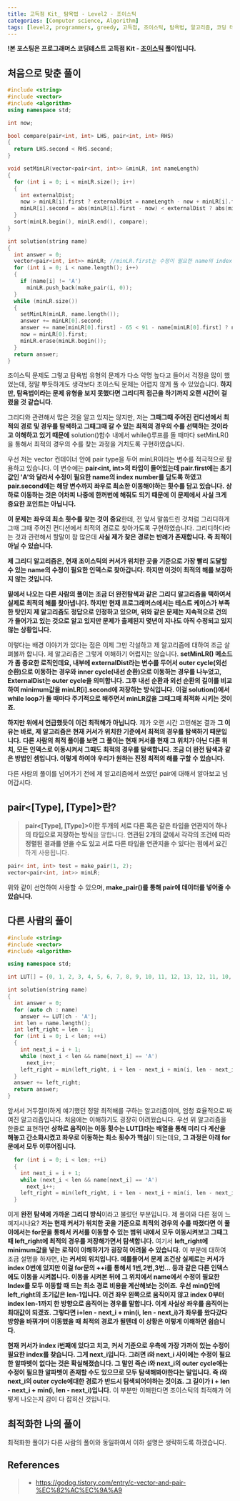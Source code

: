 ```yaml
---
title: 고득점 Kit_ 탐욕법 - Level2 - 조이스틱 
categories: [Computer science, Algorithm]
tags: [level2, programmers, greedy, 고득점, 조이스틱, 탐욕법, 알고리즘, 코딩 테스트, 프로그래머스]
---
```


**!본 포스팅은 프로그래머스 코딩테스트 고득점 Kit - [조이스틱](https://programmers.co.kr/learn/courses/30/lessons/42860) 풀이입니다.**

## 처음으로 맞춘 풀이
``` cpp
#include <string>
#include <vector>
#include <algorithm>
using namespace std;

int now;

bool compare(pair<int, int> LHS, pair<int, int> RHS)
{
  return LHS.second < RHS.second;
}

void setMinLR(vector<pair<int, int>> &minLR, int nameLength)
{
  for (int i = 0; i < minLR.size(); i++)
  {
    int externalDist;
    now > minLR[i].first ? externalDist = nameLength - now + minLR[i].first : externalDist = nameLength - minLR[i].first + now;
    minLR[i].second = abs(minLR[i].first - now) < externalDist ? abs(minLR[i].first - now) : externalDist;
  }
  sort(minLR.begin(), minLR.end(), compare);
}

int solution(string name)
{
  int answer = 0;
  vector<pair<int, int>> minLR; //minLR.first는 수정이 필요한 name의 index, minLR.second는 좌우 최소 이동 횟수를 의미.
  for (int i = 0; i < name.length(); i++)
  {
    if (name[i] != 'A')
      minLR.push_back(make_pair(i, 0));
  }
  while (minLR.size())
  {
    setMinLR(minLR, name.length());
    answer += minLR[0].second;                                                                                               //가장 짧게갈 수 있는 알파벳으로 커서 이동
    answer += name[minLR[0].first] - 65 < 91 - name[minLR[0].first] ? name[minLR[0].first] - 65 : 91 - name[minLR[0].first]; //가장 짧게갈 수 있는 방향을 통해 알파벳 변경
    now = minLR[0].first;
    minLR.erase(minLR.begin());
  }
  return answer;
}
```

조이스틱 문제도 그렇고 탐욕법 유형의 문제가 다소 악명 높다고 들어서 걱정을 많이 했었는데, 정말 뿌듯하게도 생각보다 조이스틱 문제는 어렵지 않게 풀 수 있었습니다. **하지만, 탐욕법이라는 문제 유형을 보지 못했다면 그리디적 접근을 하기까지 오랜 시간이 걸렸을 것 같습니다.**

그리디와 관련해서 많은 것을 알고 있지는 않지만, 저는 **그때그때 주어진 컨디션에서 최적의 경로 및 경우를 탐색하고 그때그때 갈 수 있는 최적의 경우의 수를 선택하는 것이라고 이해하고 있기 때문에** solution()함수 내에서 while()루프를 돌 때마다 setMinLR()을 통해서 최적의 경우의 수를 찾는 과정을 거치도록 구현하였습니다.

우선 저는 vector 컨테이너 안에 pair type을 두어 minLR이라는 변수를 적극적으로 활용하고 있습니다. 이 변수에는 **pair<int, int>의 타입이 들어있는데 pair.first에는 초기값인 'A'와 달라서 수정이 필요한 name의 index number를 담도록 하였고 pair.second에는 해당 변수까지 좌우로 최소한 이동해야하는 횟수를 담고 있습니다.** **상하로 이동하는 것은 어차피 나중에 한꺼번에 해줘도 되기 때문에 이 문제에서 사실 크게 중요한 포인트는 아닙니다.**

**이 문제는 좌우의 최소 횟수를 찾는 것이 중요**한데, 전 앞서 말씀드린 것처럼 그리디하게 그때 그때 주어진 컨디션에서 최적의 경로로 찾아가도록 구현하였습니다. 그리디하다라는 것과 관련해서 할말이 참 많은데 **사실 제가 찾은 경로는 반례가 존재합니다. 즉 최적이 아닐 수 있습니다.**

**제 그리디 알고리즘은, 현재 조이스틱의 커서가 위치한 곳을 기준으로 가장 빨리 도달할 수 있는 name의 수정이 필요한 인덱스로 찾아갑니다. 하지만 이것이 최적의 해를 보장하지 않는 것입니다.**

**밑에서 나오는 다른 사람의 풀이는 조금 더 완전탐색과 같은 그리디 알고리즘을 택하여서 실제로 최적의 해를 찾아냅니다. 하지만 현재 프로그래머스에서는 테스트 케이스가 부족한 탓인지 제 알고리즘도 정답으로 인정하고 있으며, 위와 같은 문제는 지속적으로 건의가 들어가고 있는 것으로 알고 있지만 문제가 출제된지 몇년이 지나도 아직 수정되고 있지 않는 상황입니다.**

이렇다는 배경 이야기가 있다는 점은 이제 그만 각설하고 제 알고리즘에 대하여 조금 살펴볼까 합니다.
제 알고리즘은 그렇게 이해하기 어렵지는 않습니다. **setMinLR() 메소드가 좀 중요한 로직인데요, 내부에 externalDist라는 변수를 두어서 outer cycle(외선 순환)으로 이동하는 경우와 inner cycle(내선 순환)으로 이동하는 경우를 나누었고, ExternalDist는 outer cycle을 의미합니다.
그후 내선 순환과 외선 순환의 길이를 비교하여 minimum값을 minLR[i].second에 저장하는 방식입니다. 이걸 solution()에서 while loop가 돌 때마다 주기적으로 해주면서 minLR값을 그때그때 최적화 시키는 것이죠.**

**하지만 위에서 언급했듯이 이건 최적해가 아닙니다.** 제가 오랜 시간 고민해본 결과 **그 이유는 바로, 제 알고리즘은 현재 커서가 위치한 기준에서 최적의 경우를 탐색하기 때문입니다.** **다른 사람의 최적 풀이를 보면 그 풀이는 현재 커서를 현재 그 위치가 아닌 다른 위치, 모든 인덱스로 이동시켜서 그때도 최적의 경우를 탐색합니다. 조금 더 완전 탐색과 같은 방법인 셈입니다. 이렇게 하여야 우리가 원하는 진정 최적의 해를 구할 수 있습니다.**

다른 사람의 풀이를 넘어가기 전에 제 알고리즘에서 쓰였던 pair에 대해서 알아보고 넘어갑시다.

## pair<[Type], [Type]>란?
> **pair<[Type], [Type]>이란 두개의 서로 다른 혹은 같은 타입을 연관지어 하나의 타입으로 저장하는 방식**을 말합니다. **연관된 2개의 값에서 각각의 조건에 따라 정렬된 결과를 얻을 수도 있고 서로 다른 타입을 연관지을 수 있다는 점에서 요긴**하게 사용됩니다.
``` cpp
pair< int, int> test = make_pair(1, 2);
vector<pair<int, int>> minLR;
```
위와 같이 선언하여 사용할 수 있으며, **make_pair()를 통해 pair에 데이터를 넣어줄 수 있습니다.**

## 다른 사람의 풀이
``` cpp
#include <string>
#include <vector>
#include <algorithm>

using namespace std;

int LUT[] = {0, 1, 2, 3, 4, 5, 6, 7, 8, 9, 10, 11, 12, 13, 12, 11, 10, 9, 8, 7, 6, 5, 4, 3, 2, 1};

int solution(string name)
{
  int answer = 0;
  for (auto ch : name)
    answer += LUT[ch - 'A'];
  int len = name.length();
  int left_right = len - 1;
  for (int i = 0; i < len; ++i)
  {
    int next_i = i + 1;
    while (next_i < len && name[next_i] == 'A')
      next_i++;
    left_right = min(left_right, i + len - next_i + min(i, len - next_i));
  }
  answer += left_right;
  return answer;
}
```

앞서서 거두절미하게 얘기했던 정말 최적해를 구하는 알고리즘이며, 엄청 효율적으로 짜여진 알고리즘입니다. 처음에는 이해하기도 굉장히 어려웠습니다.
우선 위 알고리즘을 한줄로 표현하면 **상하로 움직이는 이동 횟수는 LUT[]라는 배열을 통해 미리 다 계산을 해놓고 간소화시켰고 좌우로 이동하는 최소 횟수가 핵심**이 되는데요, **그 과정은 아래 for문에서 모두 이루어집니다.**
``` cpp
  for (int i = 0; i < len; ++i)
  {
    int next_i = i + 1;
    while (next_i < len && name[next_i] == 'A')
      next_i++;
    left_right = min(left_right, i + len - next_i + min(i, len - next_i));
  }
```
이게 **완전 탐색에 가까운 그리디 방식**이라고 불렀던 부분입니다. 제 풀이와 다른 점이 느껴지시나요?
**저는 현재 커서가 위치한 곳을 기준으로 최적의 경우의 수를 따졌다면 이 풀이에서는 for문을 통해서 커서를 이동할 수 있는 범위 내에서 모두 이동시켜보고 그때그때 left_right에 최적의 경우를 저장해가면서 탐색합니다.**
여기서 **left_right에 minimum값을 넣는 로직이 이해하기가 굉장히 어려울 수 있습니다.**
이 부분에 대하여 조금 설명을 하자면, **i는 커서의 위치입니다. 예를들어서 문제 조건상 실제로는 커서가 index 0번에 있지만 이걸 for문의 ++i를 통해서 1번,2번,3번... 등과 같은 다른 인덱스에도 이동을 시켜봅니다. 이동을 시켜본 뒤에 그 위치에서 name에서 수정이 필요한 Index를 모두 이동할 때 드는 최소 경로 비용을 계산해보는 것이죠.**
**우선 min()안에 left_right의 초기값은 len-1입니다. 이건 좌우 왼쪽으로 움직이지 않고 index 0부터 index len-1까지 한 방향으로 움직이는 경우를 말합니다. 이게 사실상 좌우를 움직이는 최대값이 되겠죠. 그렇다면 i+len - next_i + min(i, len - next_i)가 좌우를 왔다갔다 방향을 바꿔가며 이동했을 때 최적의 경로가 될텐데 이 상황은 이렇게 이해하면 쉽습니다.**

**현재 커서가 index i번째에 있다고 치고, 커서 기준으로 우측에 가장 가까이 있는 수정이 필요한 index를 찾습니다. 그게 next_i입니다. 그러면 i와 next_i 사이에는 수정이 필요한 알파벳이 없다는 것은 확실해졌습니다. 그 말인 즉슨 i와 next_i의 outer cycle에는 수정이 필요한 알파벳이 존재할 수도 있으므로 모두 탐색해봐야한다는 말입니다. 즉 i와 next_i의 outer cycle에대한 경로가 반드시 탐색되어야하는 것이죠.
그 길이가 i + len - next_i + min(i, len - next_i)입니다.**
이 부분만 이해한다면 조이스틱의 최적해가 어떻게 나오는지 감이 다 잡히신 것입니다.
## 최적화한 나의 풀이
최적화한 풀이가 다른 사람의 풀이와 동일하여서 이하 설명은 생략하도록 하겠습니다.

## References
> * https://godog.tistory.com/entry/c-vector-and-pair-%EC%82%AC%EC%9A%A9